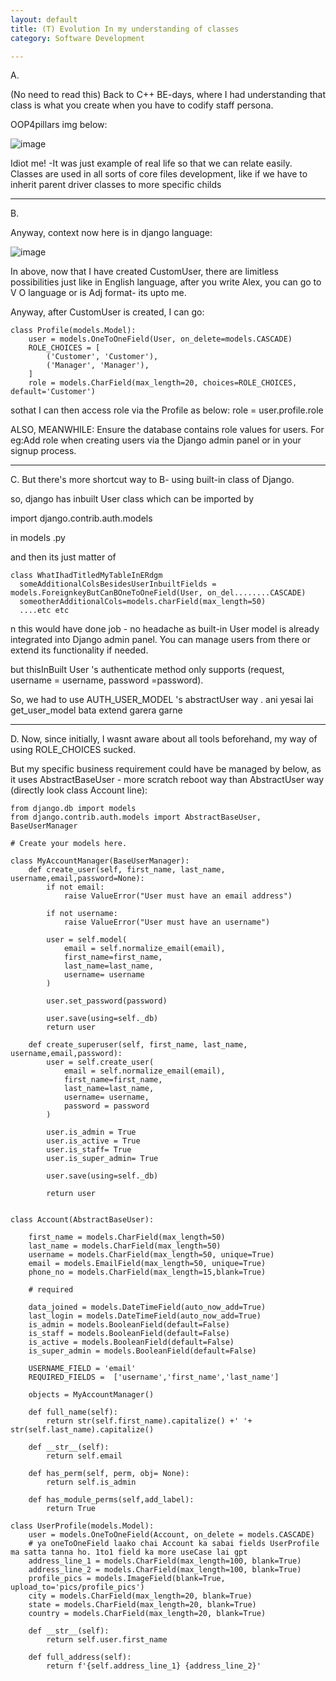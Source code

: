 ```yaml
---
layout: default
title: (T) Evolution In my understanding of classes
category: Software Development

---
```

A.

(No need to read this) Back to C++ BE-days, where I had understanding that class is what you create when you have to codify staff persona.

OOP4pillars img below:

![image](https://github.com/user-attachments/assets/19cc0d28-ce51-42ec-85a2-00615acb5a86)

Idiot me! -It was just example of real life so that we can relate easily. Classes are used in all sorts of core files development, like if we have to inherit parent driver classes to more specific childs

---
B.

Anyway, context now here is in django language:

![image](https://github.com/user-attachments/assets/0990d4a9-ab13-428f-af09-13078de42a3d)

In above, now that I have created CustomUser, there are limitless possibilities just like in English language, after you write Alex, you can go to V O language or is Adj format- its upto me.

Anyway, after CustomUser is created, I can go:
```
class Profile(models.Model):
    user = models.OneToOneField(User, on_delete=models.CASCADE)
    ROLE_CHOICES = [
        ('Customer', 'Customer'),
        ('Manager', 'Manager'),
    ]
    role = models.CharField(max_length=20, choices=ROLE_CHOICES, default='Customer')
```

sothat I can then access role via the Profile as below:
role = user.profile.role

ALSO, MEANWHILE:
Ensure the database contains role values for users. 
For eg:Add role when creating users via the Django admin panel or in your signup process.

---
C.
But there's more shortcut way to B- using built-in class of Django.

so, django has inbuilt User class which can be imported by

import django.contrib.auth.models 

in models .py

and then its just matter of 
```
class WhatIhadTitledMyTableInERdgm
  someAdditionalColsBesidesUserInbuiltFields = models.ForeignkeyButCanBOneToOneField(User, on_del........CASCADE)
  someotherAdditionalCols=models.charField(max_length=50)
  ....etc etc
```
n this would have done job - no headache as built-in User model is already integrated into Django admin panel. You can manage users from there or extend its functionality if needed.

but thisInBuilt User 's authenticate method only supports (request, username = username, password =password).

So, we had to use AUTH_USER_MODEL 's abstractUser way . ani yesai lai get_user_model bata extend garera garne

---
D. Now, since initially, I wasnt aware about all tools beforehand, my way of using ROLE_CHOICES sucked. 

But my specific business requirement could have be managed by below, as it uses AbstractBaseUser - more scratch reboot way than AbstractUser way (directly look class Account line):

```
from django.db import models
from django.contrib.auth.models import AbstractBaseUser, BaseUserManager

# Create your models here.

class MyAccountManager(BaseUserManager):
    def create_user(self, first_name, last_name, username,email,password=None):
        if not email:
            raise ValueError("User must have an email address")
        
        if not username:
            raise ValueError("User must have an username")
        
        user = self.model(
            email = self.normalize_email(email),
            first_name=first_name,
            last_name=last_name, 
            username= username
        )

        user.set_password(password)

        user.save(using=self._db)
        return user

    def create_superuser(self, first_name, last_name, username,email,password):
        user = self.create_user(
            email = self.normalize_email(email),
            first_name=first_name,
            last_name=last_name, 
            username= username,
            password = password
        )

        user.is_admin = True
        user.is_active = True
        user.is_staff= True
        user.is_super_admin= True

        user.save(using=self._db)

        return user


class Account(AbstractBaseUser):

    first_name = models.CharField(max_length=50)
    last_name = models.CharField(max_length=50)
    username = models.CharField(max_length=50, unique=True)
    email = models.EmailField(max_length=50, unique=True)
    phone_no = models.CharField(max_length=15,blank=True)

    # required

    data_joined = models.DateTimeField(auto_now_add=True)
    last_login = models.DateTimeField(auto_now_add=True)
    is_admin = models.BooleanField(default=False)
    is_staff = models.BooleanField(default=False)
    is_active = models.BooleanField(default=False)
    is_super_admin = models.BooleanField(default=False)

    USERNAME_FIELD = 'email'
    REQUIRED_FIELDS =  ['username','first_name','last_name']

    objects = MyAccountManager()

    def full_name(self):
        return str(self.first_name).capitalize() +' '+ str(self.last_name).capitalize()

    def __str__(self):
        return self.email

    def has_perm(self, perm, obj= None):
        return self.is_admin
    
    def has_module_perms(self,add_label):
        return True

class UserProfile(models.Model):
    user = models.OneToOneField(Account, on_delete = models.CASCADE)
    # ya oneToOneField laako chai Account ka sabai fields UserProfile ma satta tanna ho. 1to1 field ka more useCase lai gpt
    address_line_1 = models.CharField(max_length=100, blank=True)
    address_line_2 = models.CharField(max_length=100, blank=True)
    profile_pics = models.ImageField(blank=True, upload_to='pics/profile_pics')
    city = models.CharField(max_length=20, blank=True)
    state = models.CharField(max_length=20, blank=True)
    country = models.CharField(max_length=20, blank=True)

    def __str__(self):
        return self.user.first_name

    def full_address(self):
        return f'{self.address_line_1} {address_line_2}'
```



